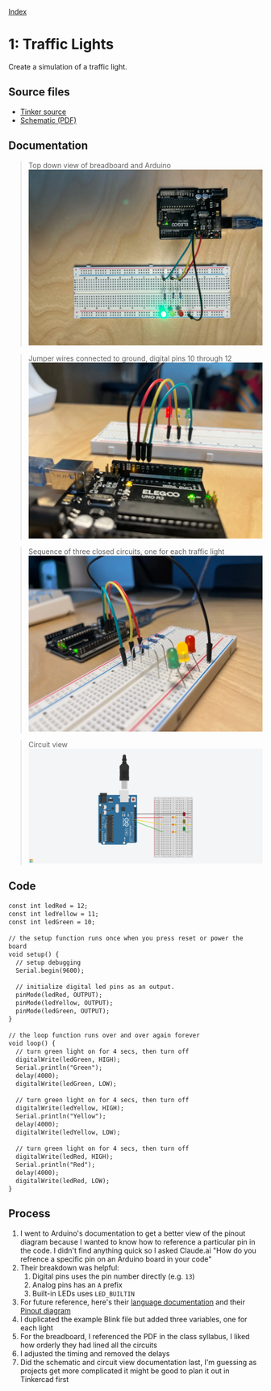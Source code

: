 [Index](index.html)

# 1: Traffic Lights
Create a simulation of a traffic light.

## Source files
* [Tinker source](https://www.tinkercad.com/things/753FnYBbkBY-01-traffic-light/editel?returnTo=https%3A%2F%2Fwww.tinkercad.com%2Fdashboard%2Fdesigns%2Fcircuits&sharecode=ZMm7zYvMayxsUarfw0B2N4YVmkvtIUCHHYaLj04mImo)
* [Schematic (PDF)](./source-files/01-schedmatic.pdf)

## Documentation
> Top down view of breadboard and Arduino
![](./assets/01-00001.webp)

> Jumper wires connected to ground, digital pins 10 through 12
![](./assets/01-00002.webp)

> Sequence of three closed circuits, one for each traffic light
![](./assets/01-00003.webp)

> Circuit view
![](./source-files/01_traffic_light/01-circuit-view.png)

## Code

``` JS
const int ledRed = 12;
const int ledYellow = 11;
const int ledGreen = 10;

// the setup function runs once when you press reset or power the board
void setup() {
  // setup debugging
  Serial.begin(9600);

  // initialize digital led pins as an output.
  pinMode(ledRed, OUTPUT);
  pinMode(ledYellow, OUTPUT);
  pinMode(ledGreen, OUTPUT);
}

// the loop function runs over and over again forever
void loop() {
  // turn green light on for 4 secs, then turn off
  digitalWrite(ledGreen, HIGH);
  Serial.println("Green");
  delay(4000);
  digitalWrite(ledGreen, LOW);

  // turn green light on for 4 secs, then turn off
  digitalWrite(ledYellow, HIGH);
  Serial.println("Yellow");
  delay(4000);     
  digitalWrite(ledYellow, LOW);

  // turn green light on for 4 secs, then turn off
  digitalWrite(ledRed, HIGH);
  Serial.println("Red");
  delay(4000);
  digitalWrite(ledRed, LOW);
}
```


## Process

1. I went to Arduino's documentation to get a better view of the pinout diagram because I wanted to know how to reference a particular pin in the code. I didn't find anything quick so I asked Claude.ai "How do you refrence a specific pin on an Arduino board in your code"
2. Their breakdown was helpful:
   1. Digital pins uses the pin number directly (e.g. `13`)
   2. Analog pins has an `A` prefix
   3. Built-in LEDs uses `LED_BUILTIN`
3. For future reference, here's their [language documentation](https://docs.arduino.cc/language-reference/) and their [Pinout diagram](https://content.arduino.cc/assets/A000066-pinout.png)
4. I duplicated the example Blink file but added three variables, one for each light
5. For the breadboard, I referenced the PDF in the class syllabus, I liked how orderly they had lined all the circuits
6. I adjusted the timing and removed the delays
7. Did the schematic and circuit view documentation last, I'm guessing as projects get more complicated it might be good to plan it out in Tinkercad first